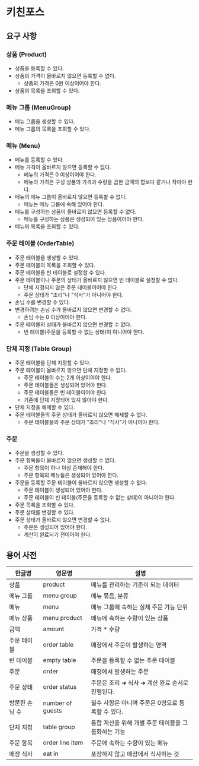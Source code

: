 # 키친포스

## 요구 사항
### 상품 (Product)
- 상품을 등록할 수 있다.
- 상품의 가격이 올바르지 않으면 등록할 수 없다.
  - 상품의 가격은 0원 이상이어야 한다.
- 상품의 목록을 조회할 수 있다.
### 메뉴 그룹 (MenuGroup)
- 메뉴 그룹을 생성할 수 있다.
- 메뉴 그룹의 목록을 조회할 수 있다.
### 메뉴 (Menu)
- 메뉴를 등록할 수 있다.
- 메뉴 가격이 올바르지 않으면 등록할 수 없다.
  - 메뉴의 가격은 0 이상이어야 한다.
  - 메뉴의 가격은 구성 상품의 가격과 수량을 곱한 금액의 합보다 같거나 작아야 한다.
- 메뉴의 메뉴 그룹이 올바르지 않으면 등록할 수 없다.
  - 메뉴는 메뉴 그룹에 속해 있어야 한다.
- 메뉴를 구성하는 상품이 올바르지 않으면 등록할 수 없다.
  - 메뉴를 구성하는 상품은 생성되어 있는 상품이어야 한다.
- 메뉴의 목록을 조회할 수 있다.
### 주문 테이블 (OrderTable)
- 주문 테이블을 생성할 수 있다.
- 주문 테이블의 목록을 조회할 수 있다.
- 주문 테이블을 빈 테이블로 설정할 수 있다.
- 주문 테이블이나 주문의 상태가 올바르지 않으면 빈 테이블로 설정할 수 없다.
  - 단체 지정되지 않은 주문 테이블이어야 한다
  - 주문 상태가 "조리"나 "식사"가 아니어야 한다.
- 손님 수를 변경할 수 있다.
- 변경하려는 손님 수가 올바르지 않으면 변경할 수 없다.
  - 손님 수는 0 이상이어야 한다.
- 주문 테이블의 상태가 올바르지 않으면 변경할 수 없다.
  - 빈 테이블(주문을 등록할 수 없는 상태)이 아니어야 한다.
### 단체 지정 (Table Group)
- 주문 테이블을 단체 지정할 수 있다.
- 주문 테이블이 올바르지 않으면 단체 지정할 수 없다.
  - 주문 테이블의 수는 2개 이상이어야 한다.
  - 주문 테이블들은 생성되어 있어야 한다.
  - 주문 테이블들은 빈 테이블이어야 한다.
  - 기존에 단체 지정되어 있지 않아야 한다.
- 단체 지정을 해제할 수 있다.
- 주문 테이블들의 주문 상태가 올바르지 않으면 해제할 수 없다.
  - 주문 테이블들의 주문 상태가 "조리"나 "식사"가 아니어야 한다.
### 주문
- 주문을 생성할 수 있다.
- 주문 항목들이 올바르지 않으면 생성할 수 없다.
  - 주문 항목이 하나 이상 존재해야 한다.
  - 주문 항목의 메뉴들은 생성되어 있어야 한다.
- 주문을 등록할 주문 테이블이 올바르지 않으면 생성할 수 없다.
  - 주문 테이블이 생성되어 있어야 한다.
  - 주문 테이블이 빈 테이블(주문을 등록할 수 없는 상태)이 아니어야 한다.
- 주문 목록을 조회할 수 있다.
- 주문 상태를 변경할 수 있다.
- 주문 상태가 올바르지 않으면 변경할 수 없다.
  - 주문은 생성되어 있어야 한다.
  - 계산이 완료되기 전이어야 한다.

## 용어 사전

| 한글명 | 영문명 | 설명 |
| --- | --- | --- |
| 상품 | product | 메뉴를 관리하는 기준이 되는 데이터 |
| 메뉴 그룹 | menu group | 메뉴 묶음, 분류 |
| 메뉴 | menu | 메뉴 그룹에 속하는 실제 주문 가능 단위 |
| 메뉴 상품 | menu product | 메뉴에 속하는 수량이 있는 상품 |
| 금액 | amount | 가격 * 수량 |
| 주문 테이블 | order table | 매장에서 주문이 발생하는 영역 |
| 빈 테이블 | empty table | 주문을 등록할 수 없는 주문 테이블 |
| 주문 | order | 매장에서 발생하는 주문 |
| 주문 상태 | order status | 주문은 조리 ➜ 식사 ➜ 계산 완료 순서로 진행된다. |
| 방문한 손님 수 | number of guests | 필수 사항은 아니며 주문은 0명으로 등록할 수 있다. |
| 단체 지정 | table group | 통합 계산을 위해 개별 주문 테이블을 그룹화하는 기능 |
| 주문 항목 | order line item | 주문에 속하는 수량이 있는 메뉴 |
| 매장 식사 | eat in | 포장하지 않고 매장에서 식사하는 것 |
